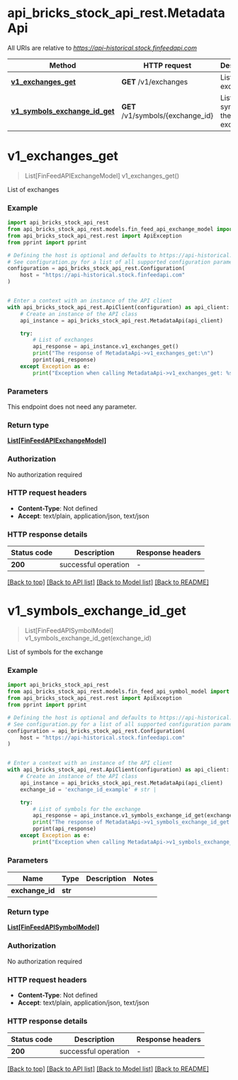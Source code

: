 # api_bricks_stock_api_rest.MetadataApi

All URIs are relative to *https://api-historical.stock.finfeedapi.com*

Method | HTTP request | Description
------------- | ------------- | -------------
[**v1_exchanges_get**](MetadataApi.md#v1_exchanges_get) | **GET** /v1/exchanges | List of exchanges
[**v1_symbols_exchange_id_get**](MetadataApi.md#v1_symbols_exchange_id_get) | **GET** /v1/symbols/{exchange_id} | List of symbols for the exchange


# **v1_exchanges_get**
> List[FinFeedAPIExchangeModel] v1_exchanges_get()

List of exchanges

### Example


```python
import api_bricks_stock_api_rest
from api_bricks_stock_api_rest.models.fin_feed_api_exchange_model import FinFeedAPIExchangeModel
from api_bricks_stock_api_rest.rest import ApiException
from pprint import pprint

# Defining the host is optional and defaults to https://api-historical.stock.finfeedapi.com
# See configuration.py for a list of all supported configuration parameters.
configuration = api_bricks_stock_api_rest.Configuration(
    host = "https://api-historical.stock.finfeedapi.com"
)


# Enter a context with an instance of the API client
with api_bricks_stock_api_rest.ApiClient(configuration) as api_client:
    # Create an instance of the API class
    api_instance = api_bricks_stock_api_rest.MetadataApi(api_client)

    try:
        # List of exchanges
        api_response = api_instance.v1_exchanges_get()
        print("The response of MetadataApi->v1_exchanges_get:\n")
        pprint(api_response)
    except Exception as e:
        print("Exception when calling MetadataApi->v1_exchanges_get: %s\n" % e)
```



### Parameters

This endpoint does not need any parameter.

### Return type

[**List[FinFeedAPIExchangeModel]**](FinFeedAPIExchangeModel.md)

### Authorization

No authorization required

### HTTP request headers

 - **Content-Type**: Not defined
 - **Accept**: text/plain, application/json, text/json

### HTTP response details

| Status code | Description | Response headers |
|-------------|-------------|------------------|
**200** | successful operation |  -  |

[[Back to top]](#) [[Back to API list]](../README.md#documentation-for-api-endpoints) [[Back to Model list]](../README.md#documentation-for-models) [[Back to README]](../README.md)

# **v1_symbols_exchange_id_get**
> List[FinFeedAPISymbolModel] v1_symbols_exchange_id_get(exchange_id)

List of symbols for the exchange

### Example


```python
import api_bricks_stock_api_rest
from api_bricks_stock_api_rest.models.fin_feed_api_symbol_model import FinFeedAPISymbolModel
from api_bricks_stock_api_rest.rest import ApiException
from pprint import pprint

# Defining the host is optional and defaults to https://api-historical.stock.finfeedapi.com
# See configuration.py for a list of all supported configuration parameters.
configuration = api_bricks_stock_api_rest.Configuration(
    host = "https://api-historical.stock.finfeedapi.com"
)


# Enter a context with an instance of the API client
with api_bricks_stock_api_rest.ApiClient(configuration) as api_client:
    # Create an instance of the API class
    api_instance = api_bricks_stock_api_rest.MetadataApi(api_client)
    exchange_id = 'exchange_id_example' # str | 

    try:
        # List of symbols for the exchange
        api_response = api_instance.v1_symbols_exchange_id_get(exchange_id)
        print("The response of MetadataApi->v1_symbols_exchange_id_get:\n")
        pprint(api_response)
    except Exception as e:
        print("Exception when calling MetadataApi->v1_symbols_exchange_id_get: %s\n" % e)
```



### Parameters


Name | Type | Description  | Notes
------------- | ------------- | ------------- | -------------
 **exchange_id** | **str**|  | 

### Return type

[**List[FinFeedAPISymbolModel]**](FinFeedAPISymbolModel.md)

### Authorization

No authorization required

### HTTP request headers

 - **Content-Type**: Not defined
 - **Accept**: text/plain, application/json, text/json

### HTTP response details

| Status code | Description | Response headers |
|-------------|-------------|------------------|
**200** | successful operation |  -  |

[[Back to top]](#) [[Back to API list]](../README.md#documentation-for-api-endpoints) [[Back to Model list]](../README.md#documentation-for-models) [[Back to README]](../README.md)

